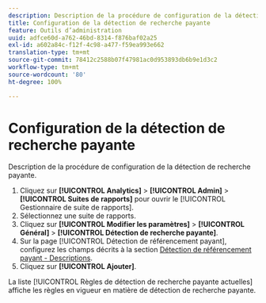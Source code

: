 ```yaml
---
description: Description de la procédure de configuration de la détection de recherche payante.
title: Configuration de la détection de recherche payante
feature: Outils d’administration
uuid: adfce60d-a762-46bd-8314-f876baf02a25
exl-id: a602a84c-f12f-4c98-a477-f59ea993e662
translation-type: tm+mt
source-git-commit: 78412c2588b07f47981ac0d953893db6b9e1d3c2
workflow-type: tm+mt
source-wordcount: '80'
ht-degree: 100%

---
```


# Configuration de la détection de recherche payante

Description de la procédure de configuration de la détection de recherche payante.

1. Cliquez sur **[!UICONTROL Analytics]** > **[!UICONTROL Admin]** > **[!UICONTROL Suites de rapports]** pour ouvrir le [!UICONTROL Gestionnaire de suite de rapports].
1. Sélectionnez une suite de rapports.
1. Cliquez sur **[!UICONTROL Modifier les paramètres]** > **[!UICONTROL Général]** > **[!UICONTROL Détection de recherche payante]**.
1. Sur la page [!UICONTROL Détection de référencement payant], configurez les champs décrits à la section [Détection de référencement payant - Descriptions](/help/admin/admin/paid-search-detection/paid-search-detection.md#section_0C2CFA0AF77B47098BE37CB024665D0D).
1. Cliquez sur **[!UICONTROL Ajouter]**.

La liste [!UICONTROL Règles de détection de recherche payante actuelles] affiche les règles en vigueur en matière de détection de recherche payante.

